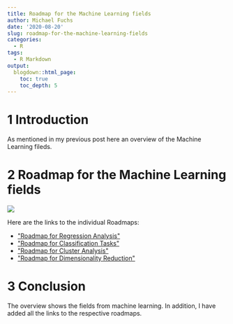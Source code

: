 ```yaml
---
title: Roadmap for the Machine Learning fields
author: Michael Fuchs
date: '2020-08-20'
slug: roadmap-for-the-machine-learning-fields
categories:
  - R
tags:
  - R Markdown
output:
  blogdown::html_page:
    toc: true
    toc_depth: 5
---
```


 


# 1 Introduction

As mentioned in my previous post here an overview of the Machine Learning fileds.


# 2 Roadmap for the Machine Learning fields


![](/post/2020-08-20-roadmap-for-the-machine-learning-fields_files/p61p1.png)


Here are the links to the individual Roadmaps:

+ ["Roadmap for Regression Analysis"](https://michael-fuchs-python.netlify.app/2019/10/14/roadmap-for-regression-analysis/)
+ ["Roadmap for Classification Tasks"](https://michael-fuchs-python.netlify.app/2020/02/19/roadmap-for-classification-tasks/)
+ ["Roadmap for Cluster Analysis"](https://michael-fuchs-python.netlify.app/2020/07/14/roadmap-for-cluster-analysis/)
+ ["Roadmap for Dimensionality Reduction"](https://michael-fuchs-python.netlify.app/2020/08/18/roadmap-for-dimensionality-reduction/)



# 3 Conclusion

The overview shows the fields from machine learning. In addition, I have added all the links to the respective roadmaps.


